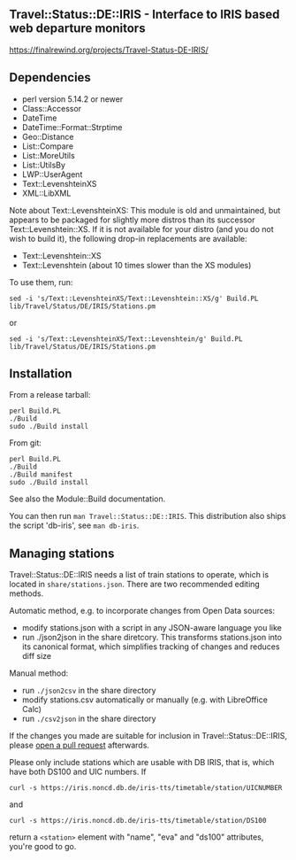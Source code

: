 Travel::Status::DE::IRIS - Interface to IRIS based web departure monitors
---

<https://finalrewind.org/projects/Travel-Status-DE-IRIS/>


Dependencies
---

* perl version 5.14.2 or newer
* Class::Accessor
* DateTime
* DateTime::Format::Strptime
* Geo::Distance
* List::Compare
* List::MoreUtils
* List::UtilsBy
* LWP::UserAgent
* Text::LevenshteinXS
* XML::LibXML

Note about Text::LevenshteinXS: This module is old and unmaintained, but
appears to be packaged for slightly more distros than its successor
Text::Levenshtein::XS. If it is not available for your distro (and you do
not wish to build it), the following drop-in replacements are available:

* Text::Levenshtein::XS
* Text::Levenshtein (about 10 times slower than the XS modules)

To use them, run:

```
sed -i 's/Text::LevenshteinXS/Text::Levenshtein::XS/g' Build.PL lib/Travel/Status/DE/IRIS/Stations.pm
```

or

```
sed -i 's/Text::LevenshteinXS/Text::Levenshtein/g' Build.PL lib/Travel/Status/DE/IRIS/Stations.pm
```

Installation
---

From a release tarball:

```
perl Build.PL
./Build
sudo ./Build install
```

From git:

```
perl Build.PL
./Build
./Build manifest
sudo ./Build install
```

See also the Module::Build documentation.

You can then run `man Travel::Status::DE::IRIS`.
This distribution also ships the script 'db-iris', see `man db-iris`.

Managing stations
---

Travel::Status::DE::IRIS needs a list of train stations to operate, which is
located in `share/stations.json`. There are two recommended editing methods.

Automatic method, e.g. to incorporate changes from Open Data sources:

* modify stations.json with a script in any JSON-aware language you like
* run ./json2json in the share diretcory. This transforms stations.json into
  its canonical format, which simplifies tracking of changes and reduces diff
  size

Manual method:

* run `./json2csv` in the share directory
* modify stations.csv automatically or manually (e.g. with LibreOffice Calc)
* run `./csv2json` in the share directory

If the changes you made are suitable for inclusion in Travel::Status::DE::IRIS,
please [open a pull request](https://help.github.com/en/github/collaborating-with-issues-and-pull-requests/creating-a-pull-request-from-a-fork) afterwards.

Please only include stations which are usable with DB IRIS, that is, which have
both DS100 and UIC numbers. If

```
curl -s https://iris.noncd.db.de/iris-tts/timetable/station/UICNUMBER
```

and

```
curl -s https://iris.noncd.db.de/iris-tts/timetable/station/DS100
```

return a `<station>` element with "name", "eva" and "ds100" attributes, you're
good to go.

